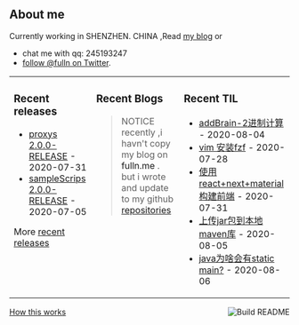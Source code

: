 ## About me

Currently working in SHENZHEN. CHINA ,Read [my blog](https://fulln.me) 
or 
 - chat me with qq: 245193247
 - [follow @fulln on Twitter](https://twitter.com/fulln16).
<table><tr><td valign="top">
 
 
### Recent releases

<!-- recent_releases starts -->
* [proxys 2.0.0-RELEASE](https://github.com/fulln/proxys/releases/tag/2.0.0) - 2020-07-31
* [sampleScrips 2.0.0-RELEASE](https://github.com/fulln/sampleScrips/releases/tag/2.0.0) - 2020-07-05
<!-- recent_releases ends -->

More [recent releases](https://github.com/fulln/fulln/blob/master/releases.md)

</td><td valign="top">
  
### Recent Blogs

<!-- recent_blogs starts -->

<!-- recent_blogs ends -->

> NOTICE </br>
> recently ,i havn't copy my blog on <a>fulln.me</a> . but i wrote and update to my github [repositories](https://github.com/fulln/dailyLog)

</td><td valign="top"> 

### Recent TIL

<!-- recent_TIL starts -->
* [addBrain-2进制计算](https://github.com/fulln/TIL/blob/master/leetcode/easy/addBrain.md) - 2020-08-04
* [vim 安装fzf](https://github.com/fulln/TIL/blob/master/vim/vim_plugins_fzf.md) - 2020-07-28
* [使用react+next+material 构建前端](https://github.com/fulln/TIL/blob/master/react/react_next.md) - 2020-07-31
* [上传jar包到本地maven库](https://github.com/fulln/TIL/blob/master/maven/mavenDeploy.md) - 2020-08-05
* [java为啥会有static main?](https://github.com/fulln/TIL/blob/master/java/basic/staticMain.md) - 2020-08-06
<!-- recent_TIL ends -->

</td></tr></table>
<a href="https://github.com/fulln/fulln/actions"><img src="https://github.com/fulln/fulln/workflows/Build%20README.md/badge.svg" align="right" alt="Build README"></a> <a href="https://simonwillison.net/2020/Jul/10/self-updating-profile-readme/">How this works</a>
